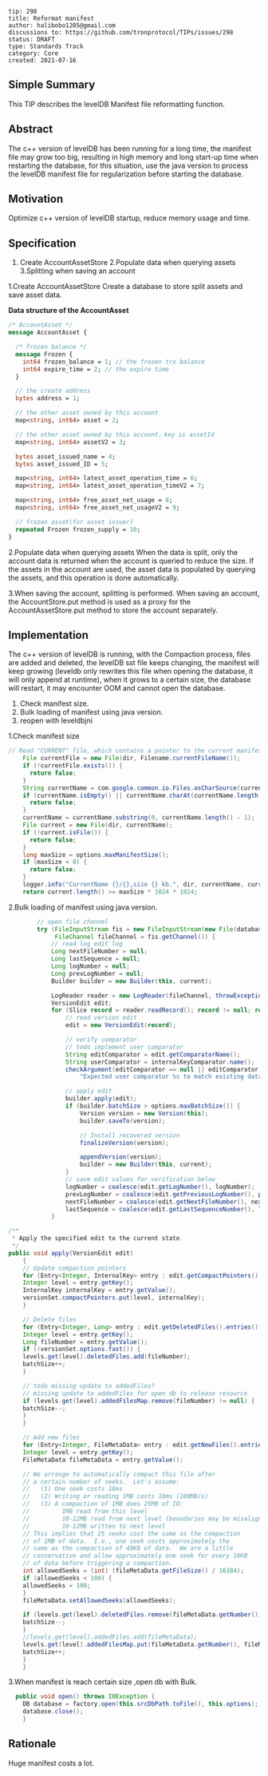 ```
tip: 298
title: Reformat manifest	
author: halibobo1205@gmail.com
discussions to: https://github.com/tronprotocol/TIPs/issues/298
status: DRAFT
type: Standards Track
category: Core
created: 2021-07-16
```

## Simple Summary
This TIP describes the levelDB Manifest file reformatting function.

## Abstract
The c++ version of levelDB has been running for a long time, the manifest file may grow too big, resulting in high memory and long start-up time when restarting the database, for this situation, use the java version to process the levelDB manifest file for regularization before starting the database.

## Motivation
Optimize c++ version of levelDB startup, reduce memory usage and time.

## Specification
1. Create AccountAssetStore
2.Populate data when querying assets
3.Splitting when saving an account

1.Create AccountAssetStore
Create a database to store split assets and save asset data.

**Data structure of the AccountAsset**
```proto
/* AccountAsset */
message AccountAsset {

  /* frozen balance */
  message Frozen {
    int64 frozen_balance = 1; // the frozen trx balance
    int64 expire_time = 2; // the expire time
  }

  // the create address
  bytes address = 1;

  // the other asset owned by this account
  map<string, int64> asset = 2;

  // the other asset owned by this account，key is assetId
  map<string, int64> assetV2 = 3;

  bytes asset_issued_name = 4;
  bytes asset_issued_ID = 5;

  map<string, int64> latest_asset_operation_time = 6;
  map<string, int64> latest_asset_operation_timeV2 = 7;

  map<string, int64> free_asset_net_usage = 8;
  map<string, int64> free_asset_net_usageV2 = 9;

  // frozen asset(for asset issuer)
  repeated Frozen frozen_supply = 10;
}
```

2.Populate data when querying assets
When the data is split, only the account data is returned when the account is queried to reduce the size.
If the assets in the account are used, the asset data is populated by querying the assets, and this operation is done automatically.

3.When saving the account, splitting is performed.
When saving an account, the AccountStore.put method is used as a proxy for the AccountAssetStore.put method to store the account separately.

## Implementation

The c++ version of levelDB is running, with the Compaction process, files are added and deleted, the levelDB sst file keeps changing, the manifest will keep growing (leveldb only rewrites this file when opening the database, it will only append at runtime), when it grows to a certain size, the database will restart, it may encounter OOM and cannot open the database.

1. Check manifest size.
2. Bulk loading of manifest using java version.
3. reopen with leveldbjni


1.Check manifest size
```java
// Read "CURRENT" file, which contains a pointer to the current manifest file
    File currentFile = new File(dir, Filename.currentFileName());
    if (!currentFile.exists()) {
      return false;
    }
    String currentName = com.google.common.io.Files.asCharSource(currentFile, UTF_8).read();
    if (currentName.isEmpty() || currentName.charAt(currentName.length() - 1) != '\n') {
      return false;
    }
    currentName = currentName.substring(0, currentName.length() - 1);
    File current = new File(dir, currentName);
    if (!current.isFile()) {
      return false;
    }
    long maxSize = options.maxManifestSize();
    if (maxSize < 0) {
      return false;
    }
    logger.info("CurrentName {}/{},size {} kb.", dir, currentName, current.length() / 1024);
    return current.length() >= maxSize * 1024 * 1024;
```

2.Bulk loading of manifest using java version.
```java
        // open file channel
        try (FileInputStream fis = new FileInputStream(new File(databaseDir, currentName));
             FileChannel fileChannel = fis.getChannel()) {
            // read log edit log
            Long nextFileNumber = null;
            Long lastSequence = null;
            Long logNumber = null;
            Long prevLogNumber = null;
            Builder builder = new Builder(this, current);

            LogReader reader = new LogReader(fileChannel, throwExceptionMonitor(), true, 0);
            VersionEdit edit;
            for (Slice record = reader.readRecord(); record != null; record = reader.readRecord()) {
                // read version edit
                edit = new VersionEdit(record);

                // verify comparator
                // todo implement user comparator
                String editComparator = edit.getComparatorName();
                String userComparator = internalKeyComparator.name();
                checkArgument(editComparator == null || editComparator.equals(userComparator),
                    "Expected user comparator %s to match existing database comparator ", userComparator, editComparator);

                // apply edit
                builder.apply(edit);
                if (builder.batchSize > options.maxBatchSize()) {
                    Version version = new Version(this);
                    builder.saveTo(version);

                    // Install recovered version
                    finalizeVersion(version);

                    appendVersion(version);
                    builder = new Builder(this, current);
                }
                // save edit values for verification below
                logNumber = coalesce(edit.getLogNumber(), logNumber);
                prevLogNumber = coalesce(edit.getPreviousLogNumber(), prevLogNumber);
                nextFileNumber = coalesce(edit.getNextFileNumber(), nextFileNumber);
                lastSequence = coalesce(edit.getLastSequenceNumber(), lastSequence);
            }

/**
 * Apply the specified edit to the current state.
 */
public void apply(VersionEdit edit)
    {
    // Update compaction pointers
    for (Entry<Integer, InternalKey> entry : edit.getCompactPointers().entrySet()) {
    Integer level = entry.getKey();
    InternalKey internalKey = entry.getValue();
    versionSet.compactPointers.put(level, internalKey);
    }

    // Delete files
    for (Entry<Integer, Long> entry : edit.getDeletedFiles().entries()) {
    Integer level = entry.getKey();
    Long fileNumber = entry.getValue();
    if (!versionSet.options.fast()) {
    levels.get(level).deletedFiles.add(fileNumber);
    batchSize++;
    }

    // todo missing update to addedFiles?
    // missing update to addedFiles for open db to release resource
    if (levels.get(level).addedFilesMap.remove(fileNumber) != null) {
    batchSize--;
    }
    }

    // Add new files
    for (Entry<Integer, FileMetaData> entry : edit.getNewFiles().entries()) {
    Integer level = entry.getKey();
    FileMetaData fileMetaData = entry.getValue();

    // We arrange to automatically compact this file after
    // a certain number of seeks.  Let's assume:
    //   (1) One seek costs 10ms
    //   (2) Writing or reading 1MB costs 10ms (100MB/s)
    //   (3) A compaction of 1MB does 25MB of IO:
    //         1MB read from this level
    //         10-12MB read from next level (boundaries may be misaligned)
    //         10-12MB written to next level
    // This implies that 25 seeks cost the same as the compaction
    // of 1MB of data.  I.e., one seek costs approximately the
    // same as the compaction of 40KB of data.  We are a little
    // conservative and allow approximately one seek for every 16KB
    // of data before triggering a compaction.
    int allowedSeeks = (int) (fileMetaData.getFileSize() / 16384);
    if (allowedSeeks < 100) {
    allowedSeeks = 100;
    }
    fileMetaData.setAllowedSeeks(allowedSeeks);

    if (levels.get(level).deletedFiles.remove(fileMetaData.getNumber())) {
    batchSize--;
    }
    //levels.get(level).addedFiles.add(fileMetaData);
    levels.get(level).addedFilesMap.put(fileMetaData.getNumber(), fileMetaData);
    batchSize++;
    }
    }           
```

3.When manifest is reach certain size ,open db with Bulk.

```java
  public void open() throws IOException {
    DB database = factory.open(this.srcDbPath.toFile(), this.options);
    database.close();
    }
```



## Rationale
Huge manifest costs a lot.